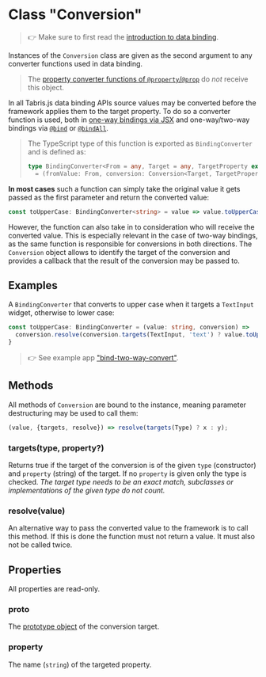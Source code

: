---
---
# Class "Conversion"

> :point_right: Make sure to first read the [introduction to data binding](./index.md).

Instances of the `Conversion` class are given as the second argument to any converter functions used in data binding.

> The [property converter functions of `@property`/`@prop`](./@property.md#configconvert) do *not* receive this object.

In all Tabris.js data binding APIs source values may be converted before the framework applies them to the target property. To do so a converter function is used, both in [one-way bindings via JSX](./@component.md#valueconversion) and one-way/two-way bindings via [`@bind`](./@bind.md#pathconvert) or [`@bindAll`](./@bindAll.md#valueconversion).

> The TypeScript type of this function is exported as `BindingConverter` and is defined as:
> ```ts
>type BindingConverter<From = any, Target = any, TargetProperty extends string = any>
>   = (fromValue: From, conversion: Conversion<Target, TargetProperty>) => any | void;`
>```

**In most cases** such a function can simply take the original value it gets passed as the first parameter and return the converted value:

```ts
const toUpperCase: BindingConverter<string> = value => value.toUpperCase();
```

However, the function can also take in to consideration who will receive the converted value. This is especially relevant in the case of two-way bindings, as the same function is responsible for conversions in both directions. The `Conversion` object allows to identify the target of the conversion and provides a callback that the result of the conversion may be passed to.

## Examples

A `BindingConverter` that converts to upper case when it targets a `TextInput` widget, otherwise to lower case:

```ts
const toUpperCase: BindingConverter = (value: string, conversion) =>
  conversion.resolve(conversion.targets(TextInput, 'text') ? value.toUpperCase() : value.toLowerCase());
}
```

> :point_right: See example app ["bind-two-way-convert"](../../examples/bind-two-way-convert).

## Methods

All methods of `Conversion` are bound to the instance, meaning parameter destructuring may be used to call them:

```js
(value, {targets, resolve}) => resolve(targets(Type) ? x : y);
```

### targets(type, property?)

Returns true if the target of the conversion is of the given `type` (constructor) and `property` (string) of the target. If no `property` is given only the type is checked. *The target type needs to be an exact match, subclasses or implementations of the given type do not count.*

### resolve(value)

An alternative way to pass the converted value to the framework is to call this method. If this is done the function must not return a value. It must also not be called twice.

## Properties

All properties are read-only.

### proto

The [prototype object](https://developer.mozilla.org/en-US/docs/Learn/JavaScript/Objects/Object_prototypes) of the conversion target.

### property

The name (`string`) of the targeted property.
